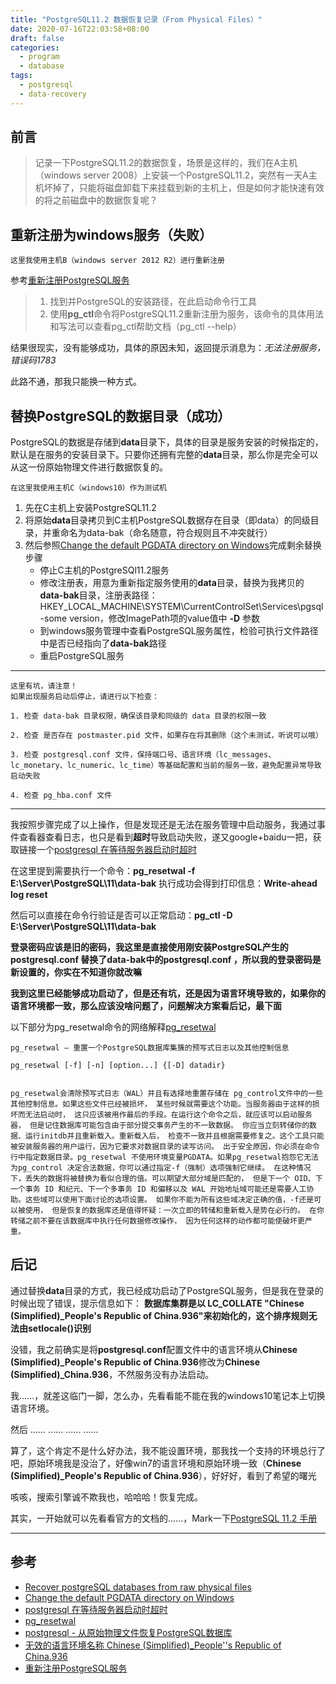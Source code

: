 ```yaml
---
title: "PostgreSQL11.2 数据恢复记录（From Physical Files）"
date: 2020-07-16T22:03:58+08:00
draft: false
categories: 
  - program
  - database
tags: 
  - postgresql
  - data-recovery
---
```


## 前言

> 记录一下PostgreSQL11.2的数据恢复，场景是这样的，我们在A主机（windows server 2008）上安装一个PostgreSQL11.2，突然有一天A主机坏掉了，只能将磁盘卸载下来挂载到新的主机上，但是如何才能快速有效的将之前磁盘中的数据恢复呢？

<!-- more -->

## 重新注册为windows服务（失败）

`````````````````````````````````````````````````````````````````````
这里我使用主机B（windows server 2012 R2）进行重新注册
`````````````````````````````````````````````````````````````````````

参考[重新注册PostgreSQL服务](https://blog.csdn.net/weixin_33700350/article/details/92542638)

> 1. 找到并PostgreSQL的安装路径，在此启动命令行工具
> 2. 使用**pg_ctl**命令将PostgreSQL11.2重新注册为服务，该命令的具体用法和写法可以查看pg_ctl帮助文档（pg_ctl --help）

结果很现实，没有能够成功，具体的原因未知，返回提示消息为：*无法注册服务，错误码1783*

此路不通，那我只能换一种方式。

## 替换PostgreSQL的数据目录（成功）

PostgreSQL的数据是存储到**data**目录下，具体的目录是服务安装的时候指定的，默认是在服务的安装目录下。只要你还拥有完整的**data**目录，那么你是完全可以从这一份原始物理文件进行数据恢复的。

````````````````````````````````````````````````````````
在这里我使用主机C（windows10）作为测试机
````````````````````````````````````````````````````````

1. 先在C主机上安装PostgreSQL11.2
2. 将原始**data**目录拷贝到C主机PostgreSQL数据存在目录（即data）的同级目录，并重命名为data-bak（命名随意，符合规则且不冲突就行）
3. 然后参照[Change the default PGDATA directory on Windows](https://wiki.postgresql.org/wiki/Change_the_default_PGDATA_directory_on_Windows)完成剩余替换步骤
   - 停止C主机的PostgreSQl11.2服务
   - 修改注册表，用意为重新指定服务使用的**data**目录，替换为我拷贝的**data-bak**目录，注册表路径：HKEY_LOCAL_MACHINE\SYSTEM\CurrentControlSet\Services\pgsql-some version，修改ImagePath项的value值中 **-D** 参数
   - 到windows服务管理中查看PostgreSQL服务属性，检验可执行文件路径中是否已经指向了**data-bak**路径
   - 重启PostgreSQL服务

---

````````````````````````````````````````````````````````````````````````````````````````````````````````````````````````````````````````````````````````````````````````````````````````````````````````````````````````````````````````````````````````````````````````````````````````````````````````````````````````````````````````````````````````````````````````````````````````````````````````````````````````````````````````````````````````````````````````````````````````````````````````````````````````````````````````````
这里有坑，请注意！
如果出现服务启动后停止，请进行以下检查：

1. 检查 data-bak 目录权限，确保该目录和同级的 data 目录的权限一致

2. 检查 是否存在 postmaster.pid 文件，如果存在将其删除（这个未测试，听说可以哦）

3. 检查 postgresql.conf 文件，保持端口号、语言环境（lc_messages、lc_monetary、lc_numeric、lc_time）等基础配置和当前的服务一致，避免配置异常导致启动失败

4. 检查 pg_hba.conf 文件
````````````````````````````````````````````````````````````````````````````````````````````````````````````````````````````````````````````````````````````````````````````````````````````````````````````````````````````````````````````````````````````````````````````````````````````````````````````````````````````````````````````````````````````````````````````````````````````````````````````````````````````````````````````````````````````````````````````````````````````````````````````````````````````````````````````

---

我按照步骤完成了以上操作，但是发现还是无法在服务管理中启动服务，我通过事件查看器查看日志，也只是看到**超时**导致启动失败，遂又google+baidu一把，获取链接一个[postgresql 在等待服务器启动时超时](https://www.cnblogs.com/telwanggs/p/12599238.html)

在这里提到需要执行一个命令：**pg_resetwal -f E:\Server\PostgreSQL\11\data-bak**
执行成功会得到打印信息：**Write-ahead log reset**

然后可以直接在命令行验证是否可以正常启动：**pg_ctl -D E:\Server\PostgreSQL\11\data-bak**

**登录密码应该是旧的密码，我这里是直接使用刚安装PostgreSQL产生的postgresql.conf 替换了data-bak中的postgresql.conf ，所以我的登录密码是新设置的，你实在不知道你就改嘛**

**我到这里已经能够成功启动了，但是还有坑，还是因为语言环境导致的，如果你的语言环境都一致，那么应该没啥问题了，问题解决方案看后记，最下面**

以下部分为pg_resetwal命令的网络解释[pg_resetwal](http://www.postgres.cn/docs/10/app-pgresetwal.html)

````````````````````````````````````````````````````````````````````````````````````````````````````````````````````````````````````````````````````````````````````````````````````````````````````````````````````````````````````````````````````````````````````````````````````````````````````````````````````````````````````````````````````````````````````````````````````````````````````````````````````````````````````````````````````````````````````````````````````````````````````````````````````````````````````````````````````````````````````````````````````````````````````````````````````````````````````````````````````````````````````````````````````````````````````````````````````````````````````````````````````````````````````````````````````````````````````````````````````````````````````````````````````````````````````````````````````````````````````````````````````````````````````````````````````````````````````````````````````````````````````````````````````````````````````````````````````````````````````````````````````````````````````````````````````````````````````````````````````````````````````````````````````````````````````````````````````````````````````````````````````````````````````````````````````````````````````````````````````````````````````````````````````````````````````````````````````````````````````````````````````````````````````````````````````````````````````````````````````````````````````````````````````````````````````````````````````````````````````````````````````````````````````````````````````````````````````````````````````````````````````````````````````````````````````````````````````````````````````````````````````````````
pg_resetwal — 重置一个PostgreSQL数据库集簇的预写式日志以及其他控制信息

pg_resetwal [-f] [-n] [option...] {[-D] datadir}


pg_resetwal会清除预写式日志（WAL）并且有选择地重置存储在 pg_control文件中的一些其他控制信息。如果这些文件已经被损坏， 某些时候就需要这个功能。当服务器由于这样的损坏而无法启动时， 这只应该被用作最后的手段。在运行这个命令之后，就应该可以启动服务器， 但是记住数据库可能包含由于部分提交事务产生的不一致数据。 你应当立刻转储你的数据、运行initdb并且重新载入。重新载入后， 检查不一致并且根据需要修复之。这个工具只能被安装服务器的用户运行，因为它要求对数据目录的读写访问。 出于安全原因，你必须在命令行中指定数据目录。pg_resetwal 不使用环境变量PGDATA。如果pg_resetwal抱怨它无法为pg_control 决定合法数据，你可以通过指定-f（强制）选项强制它继续。 在这种情况下，丢失的数据将被替换为看似合理的值。可以期望大部分域是匹配的， 但是下一个 OID、下一个事务 ID 和纪元、下一个多事务 ID 和偏移以及 WAL 开始地址域可能还是需要人工协助。这些域可以使用下面讨论的选项设置。 如果你不能为所有这些域决定正确的值，-f还是可以被使用， 但是恢复的数据库还是值得怀疑：一次立即的转储和重新载入是势在必行的。 在你转储之前不要在该数据库中执行任何数据修改操作， 因为任何这样的动作都可能使破坏更严重。
````````````````````````````````````````````````````````````````````````````````````````````````````````````````````````````````````````````````````````````````````````````````````````````````````````````````````````````````````````````````````````````````````````````````````````````````````````````````````````````````````````````````````````````````````````````````````````````````````````````````````````````````````````````````````````````````````````````````````````````````````````````````````````````````````````````````````````````````````````````````````````````````````````````````````````````````````````````````````````````````````````````````````````````````````````````````````````````````````````````````````````````````````````````````````````````````````````````````````````````````````````````````````````````````````````````````````````````````````````````````````````````````````````````````````````````````````````````````````````````````````````````````````````````````````````````````````````````````````````````````````````````````````````````````````````````````````````````````````````````````````````````````````````````````````````````````````````````````````````````````````````````````````````````````````````````````````````````````````````````````````````````````````````````````````````````````````````````````````````````````````````````````````````````````````````````````````````````````````````````````````````````````````````````````````````````````````````````````````````````````````````````````````````````````````````````````````````````````````````````````````````````````````````````````````````````````````````````````````````````````````````````

## 后记

通过替换**data**目录的方式，我已经成功启动了PostgreSQL服务，但是我在登录的时候出现了错误，提示信息如下：
**数据库集群是以 LC_COLLATE "Chinese (Simplified)_People's Republic of China.936"来初始化的，这个排序规则无法由setlocale()识别**

没错，我之前确实是将**postgresql.conf**配置文件中的语言环境从**Chinese (Simplified)_People's Republic of China.936**修改为**Chinese (Simplified)_China.936**，不然服务没有办法启动。

我......，就差这临门一脚，怎么办，先看看能不能在我的windows10笔记本上切换语言环境。

然后 ...... ...... ...... ......

算了，这个肯定不是什么好办法，我不能设置环境，那我找一个支持的环境总行了吧，原始环境我是没治了，好像win7的语言环境和原始环境一致（**Chinese (Simplified)_People's Republic of China.936**），好好好，看到了希望的曙光

咳咳，搜索引擎诚不欺我也，哈哈哈！恢复完成。

其实，一开始就可以先看看官方的文档的......，Mark一下[PostgreSQL 11.2 手册](http://www.postgres.cn/docs/11/index.html)

---

## 参考

- [Recover postgreSQL databases from raw physical files](https://stackoverrun.com/cn/q/742407)
- [Change the default PGDATA directory on Windows](https://wiki.postgresql.org/wiki/Change_the_default_PGDATA_directory_on_Windows)
- [postgresql 在等待服务器启动时超时](https://www.cnblogs.com/telwanggs/p/12599238.html)
- [pg_resetwal](http://www.postgres.cn/docs/10/app-pgresetwal.html)
- [postgresql - 从原始物理文件恢复PostgreSQL数据库](https://kb.kutu66.com/database/post_1092134)
- [无效的语言环境名称 Chinese (Simplified)_People''s Republic of China.936](http://www.mamicode.com/info-detail-3048854.html)
- [重新注册PostgreSQL服务](https://blog.csdn.net/weixin_33700350/article/details/92542638)

